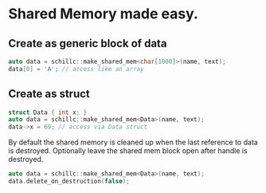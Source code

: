 
# Shared Memory made easy.

## Create as generic block of data
```C++
auto data = schillc::make_shared_mem<char[1000]>(name, text);
data[0] = 'A'; // access like an array
```

## Create as struct
```C++
struct Data { int x; }
auto data = schillc::make_shared_mem<Data>(name, text);
data->x = 69; // access via Data struct
```

By default the shared memory is cleaned up when the last
reference to data is destroyed. Optionally leave the shared mem block open after handle
is destroyed.
```C++
auto data = schillc::make_shared_mem<Data>(name, text);
data.delete_on_destruction(false);
```
